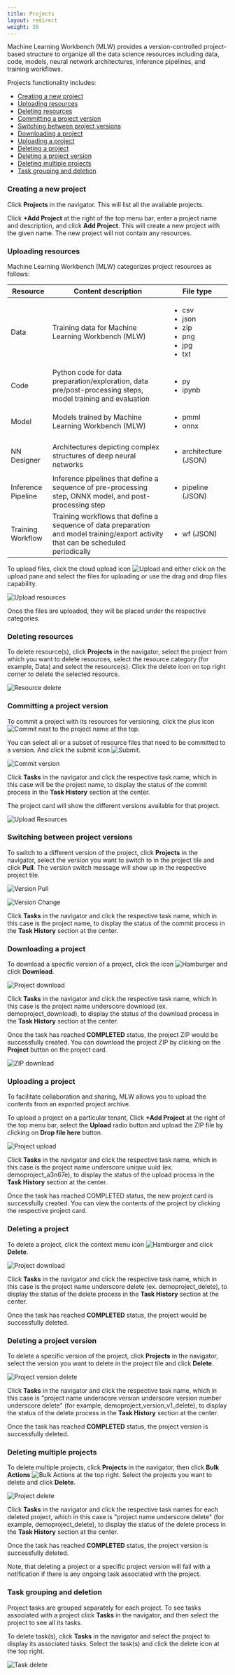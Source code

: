 ```yaml
---
title: Projects
layout: redirect
weight: 30
---
```


Machine Learning Workbench (MLW) provides a version-controlled project-based structure to organize all the data science resources including data, code, models, neural network architectures, inference pipelines, and training workflows.

Projects functionality includes:

- [Creating a new project](#creating-a-new-project)
- [Uploading resources](#uploading-resources)
- [Deleting resources](#deleting-resources)
- [Committing a project version](#committing-a-project-version)
- [Switching between project versions](#switching-between-project-versions)
- [Downloading a project](#downloading-a-project)
- [Uploading a project](#uploading-a-project)
- [Deleting a project](#deleting-a-project)
- [Deleting a project version](#deleting-a-project-version)
- [Deleting multiple projects](#deleting-multiple-projects)
- [Task grouping and deletion](#task-grouping-and-deletion)

<a name="creating-a-new-project"></a>
### Creating a new project

Click **Projects** in the navigator. This will list all the available projects.

Click **+Add Project** at the right of the top menu bar, enter a project name and description, and click **Add Project**. This will create a new project with the given name. The new project will not contain any resources.

<a name="uploading-resources"></a>
### Uploading resources

Machine Learning Workbench (MLW) categorizes project resources as follows:

| Resource | Content description | File type |
|-----     |-----        |-----      |
| Data | Training data for Machine Learning Workbench (MLW) | <ul><li>csv</li><li>json</li><li>zip</li><li>png</li><li>jpg</li><li>txt</li></ul> |
| Code | Python code for data preparation/exploration, data pre/post-processing steps, model training and evaluation | <ul><li>py</li><li>ipynb</li></ul> |
| Model | Models trained by Machine Learning Workbench (MLW) | <ul><li>pmml</li><li>onnx</li></ul> |
| NN Designer | Architectures depicting complex structures of deep neural networks | <ul><li>architecture (JSON)</li></ul> |
| Inference Pipeline | Inference pipelines that define a sequence of pre-processing step, ONNX model, and post-processing step | <ul><li>pipeline (JSON)</li></ul> |
| Training Workflow | Training workflows that define a sequence of data preparation and model training/export activity that can be scheduled periodically | <ul><li>wf (JSON)</li></ul> |

To upload files, click the cloud upload icon <img src="/images/zementis/mlw-upload-icon.png" alt="Upload" style="display:inline-block; margin:0"> and either click on the upload pane and select the files for uploading or use the drag and drop files capability.

![Upload resources](/images/zementis/mlw-app-upload-resources.png)

Once the files are uploaded, they will be placed under the respective categories.

<a name="deleting-resources"></a>
### Deleting resources

To delete resource(s), click **Projects** in the navigator, select the project from which you want to delete resources, select the resource category (for example, Data) and select the resource(s). Click the delete icon on top right corner to delete the selected resource.

![Resource delete](/images/zementis/mlw-app-delete-resources.png)

<a name="committing-a-project-version"></a>
### Committing a project version

To commit a project with its resources for versioning, click the plus icon <img src="/images/zementis/mlw-commit-add-icon.png" alt="Commit" style="display:inline-block; margin:0"> next to the project name at the top.

You can select all or a subset of resource files that need to be committed to a version. And click the submit icon <img src="/images/zementis/mlw-submit-icon.png" alt="Submit" style="display:inline-block; margin:0">.

![Commit version](/images/zementis/mlw-app-project-commit-select.png)

Click **Tasks** in the navigator and click the respective task name, which in this case will be the project name, to display the status of the commit process in the **Task History** section at the center.

The project card will show the different versions available for that project.

![Upload Resources](/images/zementis/mlw-app-project-version.png)

<a name="switching-project-version"></a>
### Switching between project versions

To switch to a different version of the project, click **Projects** in the navigator, select the version you want to switch to in the project tile and click **Pull**. The version switch message will show up in the respective project tile.

![Version Pull](/images/zementis/mlw-app-project-version-pull.png)

![Version Change](/images/zementis/mlw-app-project-version-change.png)

Click **Tasks** in the navigator and click the respective task name, which in this case is the project name, to display the status of the commit process in the **Task History** section at the center.

<a name="downloading-a-project"></a>
### Downloading a project

To download a specific version of a project, click the icon <img src="/images/zementis/mlw-hamburger-icon.png" alt="Hamburger" style="display:inline-block; margin:0"> and click **Download**.

![Project download](/images/zementis/mlw-app-project-download.png)

Click **Tasks** in the navigator and click the respective task name, which in this case is the project name underscore download (ex. demoproject_download), to display the status of the download process in the **Task History** section at the center.

Once the task has reached **COMPLETED** status, the project ZIP would be successfully created. You can download the project ZIP by clicking on the **Project** button on the project card.

![ZIP download](/images/zementis/mlw-app-project-download-zip.png)

<a name="uploading-a-project"></a>
### Uploading a project

To facilitate collaboration and sharing, MLW allows you to upload the contents from an exported project archive.

To upload a project on a particular tenant, Click **+Add Project** at the right of the top menu bar, select the **Upload** radio button and upload the ZIP file by clicking on **Drop file here** button.

![Project upload](/images/zementis/mlw-app-project-upload.png)

Click **Tasks** in the navigator and click the respective task name, which in this case is the project name underscore unique uuid (ex. demoproject_a3n67e), to display the status of the upload process in the **Task History** section at the center.

Once the task has reached COMPLETED status, the new project card is successfully created. You can view the contents of the project by clicking the respective project card.

<a name="deleting-a-project"></a>
### Deleting a project

To delete a project, click the context menu icon <img src="/images/zementis/mlw-hamburger-icon.png" alt="Hamburger" style="display:inline-block; margin:0"> and click **Delete**.

![Project download](/images/zementis/mlw-app-project-delete.png)

Click **Tasks** in the navigator and click the respective task name, which in this case is the project name underscore delete (ex. demoproject_delete), to display the status of the delete process in the **Task History** section at the center.

Once the task has reached **COMPLETED** status, the project would be successfully deleted.

<a name="deleting-a-project-version"></a>
### Deleting a project version

To delete a specific version of the project, click **Projects** in the navigator, select the version you want to delete in the project tile and click **Delete**. 

![Project version delete](/images/zementis/mlw-app-project-version-delete.png)

Click **Tasks** in the navigator and click the respective task name, which in this case is "project name underscore version underscore version number underscore delete" (for example, demoproject_version_v1_delete), to display the status of the delete process in the **Task History** section at the center.

Once the task has reached **COMPLETED** status, the project version is successfully deleted.

<a name="deleting-multiple-projects"></a>
### Deleting multiple projects

To delete multiple projects, click **Projects** in the navigator, then click **Bulk Actions** <img src="/images/zementis/mlw-bulk-actions-icon.png" alt="Bulk Actions" style="display:inline-block; margin:0"> at the top right. Select the projects you want to delete and click **Delete**. 

![Project delete](/images/zementis/mlw-app-multi-project-delete.png)

Click **Tasks** in the navigator and click the respective task names for each deleted project, which in this case is "project name underscore delete" (for example, demoproject_delete), to display the status of the delete process in the **Task History** section at the center.

Once the task has reached **COMPLETED** status, the project version is successfully deleted.

Note, that deleting a project or a specific project version will fail with a notification if there is any ongoing task associated with the project.

<a name="Task-grouping-and-deletion"></a>
### Task grouping and deletion

Project tasks are grouped separately for each project. To see tasks associated with a project click **Tasks** in the navigator, and then select the project to see all its tasks.

To delete task(s), click **Tasks** in the navigator and select the project to display its associated tasks. Select the task(s) and click the delete icon at the top right.

![Task delete](/images/zementis/mlw-app-project-tasks-delete.png)
